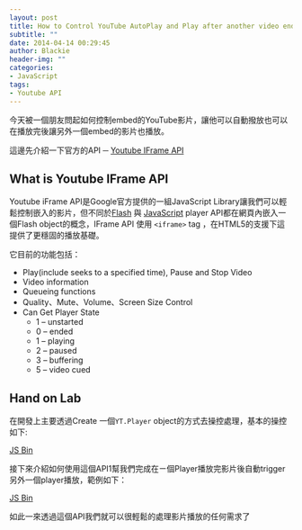 ```yaml
---
layout: post
title: How to Control YouTube AutoPlay and Play after another video end
subtitle: ""
date: 2014-04-14 00:29:45
author: Blackie
header-img: ""
categories:
- JavaScript
tags:
- Youtube API
---
```


今天被一個朋友問起如何控制embed的YouTube影片，讓他可以自動撥放也可以在播放完後讓另外一個embed的影片也播放。

<!-- More -->

這邊先介紹一下官方的API ─ [Youtube IFrame API](https://developers.google.com/youtube/iframe_api_reference?hl=zh-tw)

## What is Youtube IFrame API

Youtube iFrame API是Google官方提供的一組JavaScript Library讓我們可以輕鬆控制嵌入的影片，但不同於[Flash](https://developers.google.com/youtube/flash_api_reference?hl=zh-tw) 與 [JavaScript](https://developers.google.com/youtube/js_api_reference?hl=zh-tw) player API都在網頁內嵌入一個Flash object的概念，IFrame API 使用 `<iframe>` tag ，在HTML5的支援下這提供了更穩固的播放基礎。

它目前的功能包括：

- Play(include seeks to a specified time), Pause and Stop Video
- Video information
- Queueing functions
- Quality、Mute、Volume、Screen Size Control
- Can Get Player State
	- 1 – unstarted
	- 0 – ended
	- 1 – playing
	- 2 – paused
	- 3 – buffering
	- 5 – video cued

## Hand on Lab

在開發上主要透過Create 一個`YT.Player` object的方式去操控處理，基本的操控如下:

<a class="jsbin-embed" href="http://jsbin.com/yasar/2/embed?html,css,js,console,output">JS Bin</a><script src="http://static.jsbin.com/js/embed.js"></script>

接下來介紹如何使用這個API1幫我們完成在ㄧ個Player播放完影片後自動trigger另外一個player播放，範例如下：

<a class="jsbin-embed" href="http://jsbin.com/wevuka/2/embed?html,css,js,console,output">JS Bin</a><script src="http://static.jsbin.com/js/embed.js"></script>

如此一來透過這個API我們就可以很輕鬆的處理影片播放的任何需求了
